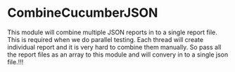 # CombineCucumberJSON
This module will combine multiple JSON reports in to a single report file. This is required when we do parallel testing. 
Each thread will create individual report and it is very hard to combine them manually. 
So pass all the report files as an array to this module and will convery in to a single json file.!!!
